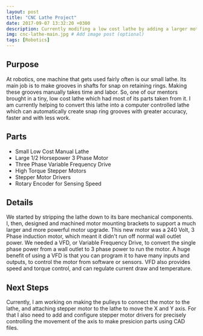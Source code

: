 ```yaml
---
layout: post
title: "CNC Lathe Project"
date: 2017-09-07 13:32:20 +0300
description: Currently modifing a low cost lathe by adding a larger motor and the electronics needed for CNC control.  # Add post description (optional)
img: cnc-lathe-main.jpg # Add image post (optional)
tags: [Robotics]
---
```


## Purpose
At robotics, one machine that gets used fairly often is our small lathe. Its main job is to make grooves in shafts for snap on retaining rings. Making these grooves manually takes time and labor. So, one of our mentors brought in a tiny, low cost lathe which had most of its parts taken from it. I am currently helping to convert this lathe into a computer controlled lathe which can automatically create snap ring grooves with greater accuracy, faster and with less work.

## Parts
* Small Low Cost Manual Lathe
* Large 1/2 Horsepower 3 Phase Motor
* Three Phase Variable Frequency Drive
* High Torque Stepper Motors
* Stepper Motor Drivers
* Rotary Encoder for Sensing Speed

## Details
We started by stripping the lathe down to its bare mechanical components. I, then, designed and machined motor mounting brackets to support a much larger and more powerful motor upgrade. This new motor was a 240 Volt, 3 Phase induction motor, which meant it didn't run off normal wall outlet power. We needed a VFD, or Variable Frequency Drive, to convert the single phase power from a wall outlet to 3 phase power to run the motor. A huge benefit of using a VFD is that you can program it to have many inputs and outputs, to control the motor from software or sensors. VFD also provides speed and torque control, and can regulate current draw and temperature. 

## Next Steps
Currently, I am working on making the pulleys to connect the motor to the lathe, and attaching stepper motor to the lathe to move the X and Y axis. For that I also need to add and configure stepper motor drivers for precisely controlling the movement of the axis to make presicion parts using CAD files.
